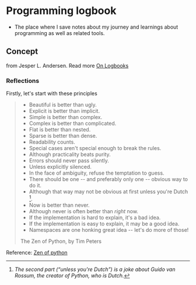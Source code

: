 # Programming logbook

* The place where I save notes about my journey and learnings about programming as well as related tools.

## Concept

from Jesper L. Andersen. Read more [On Logbooks](https://medium.com/@jlouis666/on-logbooks-e2380ab2f8f0#.2rox21s7w)


### Reflections
Firstly, let's start with these principles

> - Beautiful is better than ugly.
> - Explicit is better than implicit.
> - Simple is better than complex.
> - Complex is better than complicated.
> - Flat is better than nested.
> - Sparse is better than dense.
> - Readability counts.
> - Special cases aren't special enough to break the rules.
> - Although practicality beats purity.
> - Errors should never pass silently.
> - Unless explicitly silenced.
> - In the face of ambiguity, refuse the temptation to guess.
> - There should be one -- and preferably only one -- obvious way to do it.
> - Although that way may not be obvious at first unless you're Dutch [^1].
> - Now is better than never.
> - Although never is often better than *right* now.
> - If the implementation is hard to explain, it's a bad idea.
> - If the implementation is easy to explain, it may be a good idea.
> - Namespaces are one honking great idea -- let's do more of those!
> 
> The Zen of Python, by Tim Peters

[^1]: _The second part (“unless you're Dutch”) is a joke about Guido van Rossum, the creator of Python, who is Dutch._

Reference: [Zen of python](https://pythonacademy.com.br/zen-of-python)